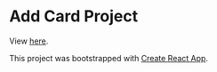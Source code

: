 # Add Card Project

View [here](https://evanalto.github.io/add-card/).

This project was bootstrapped with [Create React App](https://github.com/facebook/create-react-app).
